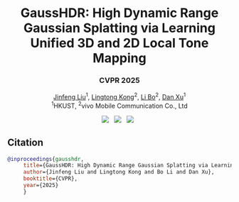 <p align="center">
<h1 align="center"><strong>GaussHDR: High Dynamic Range Gaussian Splatting via Learning Unified 3D and 2D Local Tone Mapping</strong></h1>
<h3 align="center">CVPR 2025</h3>

<p align="center">
    <a href="https://scholar.google.com/citations?hl=en&user=-moPItwAAAAJ">Jinfeng Liu</a><sup>1</sup>,</span>
    <a href="https://scholar.google.com/citations?hl=en&user=KKzKc_8AAAAJ">Lingtong Kong</a><sup>2</sup>,
    <a href="https://libraboli.github.io/">Li Bo</a><sup>2</sup>,
    <a href="https://www.danxurgb.net/">Dan Xu</a><sup>1</sup>
    <br>
        <sup>1</sup>HKUST,
        <sup>2</sup>vivo Mobile Communication Co., Ltd
</p>

<div align="center">
    <a href=><img src='https://img.shields.io/badge/ArXiv-Paper-b31b1b.svg'></a>  
    <a href=''><img src='https://img.shields.io/badge/Project-Page-Green'></a>  
    <a href=''><img src='https://img.shields.io/badge/Preprocessed-Data-blue'></a>  
</div>
</p>



## Citation

```BibTeX
@inproceedings{gausshdr,
     title={GaussHDR: High Dynamic Range Gaussian Splatting via Learning Unified 3D and 2D Local Tone Mapping},
     author={Jinfeng Liu and Lingtong Kong and Bo Li and Dan Xu},
     booktitle={CVPR},
     year={2025}
     }
```
